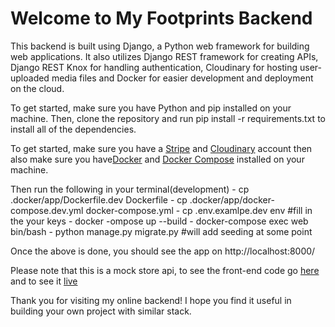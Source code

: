 # Welcome to My Footprints Backend

This backend is built using Django, a Python web framework for building web
applications. It also utilizes Django REST framework for creating APIs, Django
REST Knox for handling authentication, Cloudinary for hosting user-uploaded
media files and Docker for easier development and deployment on the cloud.

To get started, make sure you have Python and pip installed on your machine.
Then, clone the repository and run pip install -r requirements.txt to install
all of the dependencies.

To get started, make sure you have a [Stripe](https://stripe.com/) and
[Cloudinary](https://cloudinary.com/) account then also make sure you
have[Docker](https://www.docker.com/) and
[Docker Compose](https://docs.docker.com/compose/) installed on your machine.

Then run the following in your terminal(development) - cp
.docker/app/Dockerfile.dev Dockerfile - cp .docker/app/docker-compose.dev.yml
docker-compose.yml - cp .env.examlpe.dev env #fill in the your keys - docker
-ompose up --build - docker-compose exec web bin/bash - python manage.py
migrate.py #will add seeding at some point

Once the above is done, you should see the app on http://localhost:8000/

Please note that this is a mock store api, to see the front-end code go
[here](https://github.com/psk-98/footprints) and to see it
[live](https://footprints-lake.vercel.app)

Thank you for visiting my online backend! I hope you find it useful in building
your own project with similar stack.
